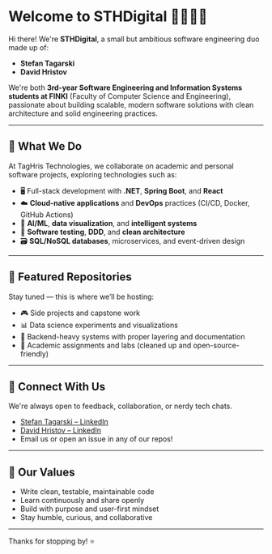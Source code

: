 # Welcome to STHDigital 👨‍💻👨‍💻

Hi there! We're **STHDigital**, a small but ambitious software engineering duo made up of:

- **Stefan Tagarski**  
- **David Hristov**

We're both **3rd-year Software Engineering and Information Systems students at FINKI** (Faculty of Computer Science and Engineering), passionate about building scalable, 
modern software solutions with clean architecture and solid engineering practices.

---

## 🚀 What We Do

At TagHris Technologies, we collaborate on academic and personal software projects, exploring technologies such as:

- 🖥️ Full-stack development with **.NET**, **Spring Boot**, and **React**
- ☁️ **Cloud-native applications** and **DevOps** practices (CI/CD, Docker, GitHub Actions)
- 🧠 **AI/ML**, **data visualization**, and **intelligent systems**
- 🧪 **Software testing**, **DDD**, and **clean architecture**
- 🗃️ **SQL/NoSQL databases**, microservices, and event-driven design

---

## 📂 Featured Repositories

Stay tuned — this is where we’ll be hosting:

- 🎮 Side projects and capstone work  
- 📊 Data science experiments and visualizations  
- 🧱 Backend-heavy systems with proper layering and documentation   
- 🧪 Academic assignments and labs (cleaned up and open-source-friendly)

---

## 🤝 Connect With Us

We're always open to feedback, collaboration, or nerdy tech chats.

- [Stefan Tagarski – LinkedIn](https://www.linkedin.com/in/stefan-tagarski-942518265/)  
- [David Hristov – LinkedIn](https://www.linkedin.com/in/david-hristov-0985a4176)
- Email us or open an issue in any of our repos!

---

## 🧭 Our Values

- Write clean, testable, maintainable code  
- Learn continuously and share openly  
- Build with purpose and user-first mindset  
- Stay humble, curious, and collaborative

---

Thanks for stopping by! ⭐️

